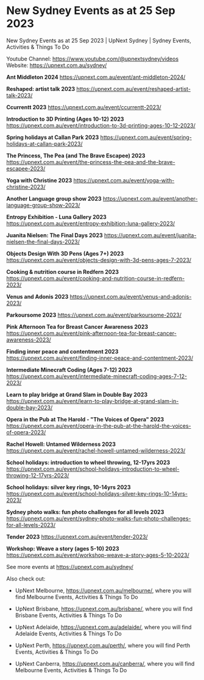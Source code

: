 # New Sydney Events as at 25 Sep 2023
New Sydney Events as at 25 Sep 2023 | UpNext Sydney | Sydney Events, Activities &amp; Things To Do

Youtube Channel: https://www.youtube.com/@upnextsydney/videos 
Website: https://upnext.com.au/sydney/


**Ant Middleton 2024**
 https://upnext.com.au/event/ant-middleton-2024/

**Reshaped: artist talk 2023**
 https://upnext.com.au/event/reshaped-artist-talk-2023/

**Ccurrentt 2023**
 https://upnext.com.au/event/ccurrentt-2023/

**Introduction to 3D Printing (Ages 10-12) 2023**
 https://upnext.com.au/event/introduction-to-3d-printing-ages-10-12-2023/

**Spring holidays at Callan Park 2023**
 https://upnext.com.au/event/spring-holidays-at-callan-park-2023/

**The Princess, The Pea (and The Brave Escapee) 2023**
 https://upnext.com.au/event/the-princess-the-pea-and-the-brave-escapee-2023/

**Yoga with Christine 2023**
 https://upnext.com.au/event/yoga-with-christine-2023/

**Another Language group show 2023**
 https://upnext.com.au/event/another-language-group-show-2023/

**Entropy Exhibition - Luna Gallery 2023**
 https://upnext.com.au/event/entropy-exhibition-luna-gallery-2023/

**Juanita Nielsen: The Final Days 2023**
 https://upnext.com.au/event/juanita-nielsen-the-final-days-2023/

**Objects Design With 3D Pens (Ages 7+) 2023**
 https://upnext.com.au/event/objects-design-with-3d-pens-ages-7-2023/

**Cooking & nutrition course in Redfern 2023**
 https://upnext.com.au/event/cooking-and-nutrition-course-in-redfern-2023/

**Venus and Adonis 2023**
 https://upnext.com.au/event/venus-and-adonis-2023/

**Parkoursome 2023**
 https://upnext.com.au/event/parkoursome-2023/

**Pink Afternoon Tea for Breast Cancer Awareness 2023**
 https://upnext.com.au/event/pink-afternoon-tea-for-breast-cancer-awareness-2023/

**Finding inner peace and contentment 2023**
 https://upnext.com.au/event/finding-inner-peace-and-contentment-2023/

**Intermediate Minecraft Coding (Ages 7-12) 2023**
 https://upnext.com.au/event/intermediate-minecraft-coding-ages-7-12-2023/

**Learn to play bridge at Grand Slam in Double Bay 2023**
 https://upnext.com.au/event/learn-to-play-bridge-at-grand-slam-in-double-bay-2023/

**Opera in the Pub at The Harold - "The Voices of Opera" 2023**
 https://upnext.com.au/event/opera-in-the-pub-at-the-harold-the-voices-of-opera-2023/

**Rachel Howell: Untamed Wilderness 2023**
 https://upnext.com.au/event/rachel-howell-untamed-wilderness-2023/

**School holidays: introduction to wheel throwing, 12-17yrs 2023**
 https://upnext.com.au/event/school-holidays-introduction-to-wheel-throwing-12-17yrs-2023/

**School holidays: silver key rings, 10-14yrs 2023**
 https://upnext.com.au/event/school-holidays-silver-key-rings-10-14yrs-2023/

**Sydney photo walks: fun photo challenges for all levels 2023**
 https://upnext.com.au/event/sydney-photo-walks-fun-photo-challenges-for-all-levels-2023/

**Tender 2023**
 https://upnext.com.au/event/tender-2023/

**Workshop: Weave a story (ages 5-10) 2023**
 https://upnext.com.au/event/workshop-weave-a-story-ages-5-10-2023/



See more events at https://upnext.com.au/sydney/


Also check out:

* UpNext Melbourne, https://upnext.com.au/melbourne/, where you will find Melbourne Events, Activities & Things To Do

* UpNext Brisbane, https://upnext.com.au/brisbane/, where you will find Brisbane Events, Activities & Things To Do

* UpNext Adelaide, https://upnext.com.au/adelaide/, where you will find Adelaide Events, Activities & Things To Do

* UpNext Perth, https://upnext.com.au/perth/, where you will find Perth Events, Activities & Things To Do

* UpNext Canberra, https://upnext.com.au/canberra/, where you will find Melbourne Events, Activities & Things To Do